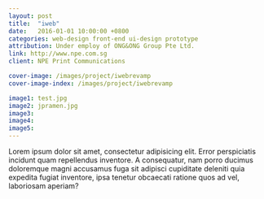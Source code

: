 ```yaml
---
layout: post
title:  "iweb"
date:   2016-01-01 10:00:00 +0800
categories: web-design front-end ui-design prototype
attribution: Under employ of ONG&ONG Group Pte Ltd.
link: http://www.npe.com.sg
client: NPE Print Communications

cover-image: /images/project/iwebrevamp
cover-image-index: /images/project/iwebrevamp

image1: test.jpg
image2: jpramen.jpg
image3:
image4:
image5:
---
```


Lorem ipsum dolor sit amet, consectetur adipisicing elit. Error perspiciatis incidunt quam repellendus inventore. A consequatur, nam porro ducimus doloremque magni accusamus fuga sit adipisci cupiditate deleniti quia expedita fugiat inventore, ipsa tenetur obcaecati ratione quos ad vel, laboriosam aperiam?

